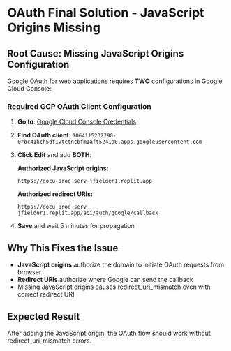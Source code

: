 # OAuth Final Solution - JavaScript Origins Missing

## Root Cause: Missing JavaScript Origins Configuration

Google OAuth for web applications requires **TWO** configurations in Google Cloud Console:

### Required GCP OAuth Client Configuration

1. **Go to**: [Google Cloud Console Credentials](https://console.cloud.google.com/apis/credentials)

2. **Find OAuth client**: `1064115232790-0rbc41hch5df1vtctncbfm1aft5241a0.apps.googleusercontent.com`

3. **Click Edit** and add **BOTH**:

   **Authorized JavaScript origins:**
   ```
   https://docu-proc-serv-jfielder1.replit.app
   ```
   
   **Authorized redirect URIs:**
   ```
   https://docu-proc-serv-jfielder1.replit.app/api/auth/google/callback
   ```

4. **Save** and wait 5 minutes for propagation

## Why This Fixes the Issue

- **JavaScript origins** authorize the domain to initiate OAuth requests from browser
- **Redirect URIs** authorize where Google can send the callback
- Missing JavaScript origins causes redirect_uri_mismatch even with correct redirect URI

## Expected Result
After adding the JavaScript origin, the OAuth flow should work without redirect_uri_mismatch errors.